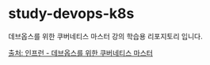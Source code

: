 # study-devops-k8s
데브옵스를 위한 쿠버네티스 마스터 강의 학습용 리포지토리 입니다.

[출처: 인프런 - 데브옵스를 위한 쿠버네티스 마스터](https://www.inflearn.com/course/%EB%8D%B0%EB%B8%8C%EC%98%B5%EC%8A%A4-%EC%BF%A0%EB%B2%84%EB%84%A4%ED%8B%B0%EC%8A%A4-%EB%A7%88%EC%8A%A4%ED%84%B0/dashboard)
